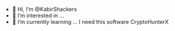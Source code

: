 - 👋 Hi, I’m @KabirShackers
- 👀 I’m interested in ...
- 🌱 I’m currently learning ...
     I need this software
CryptoHunterX
